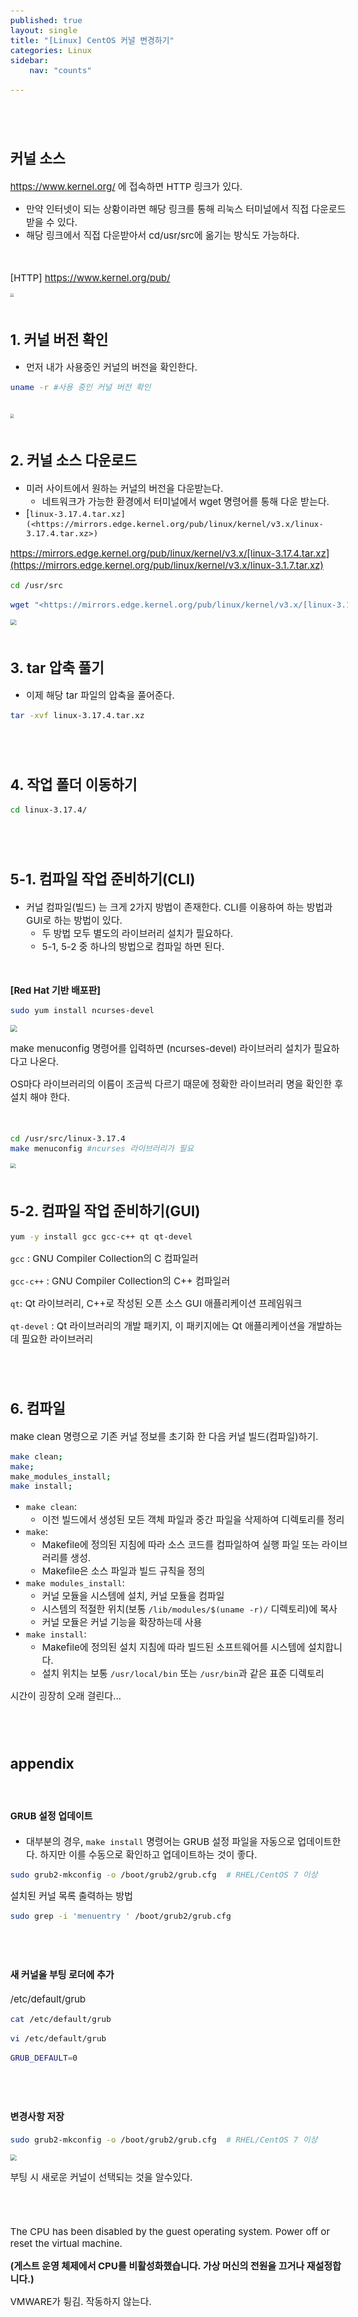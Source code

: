 ```yaml
---
published: true
layout: single
title: "[Linux] CentOS 커널 변경하기" 
categories: Linux
sidebar:
    nav: "counts"

---
```


<style>
  body {
    font-size: 15px; /* 폰트 사이즈 조절 */
  }
</style>


<br>

<br>

## 커널 소스

https://www.kernel.org/ 에 접속하면 HTTP 링크가 있다.

-  만약 인터넷이 되는 상황이라면 해당 링크를 통해 리눅스 터미널에서 직접 다운로드 받을 수 있다.
-  해당 링크에서 직접 다운받아서 cd/usr/src에 옮기는 방식도 가능하다.

<br>

[HTTP]  https://www.kernel.org/pub/

<img src="{{site.url}}/images/2024-07-03-Shell Script/1k.png" style="zoom:40%;" />

<br>

<br>

## 1. 커널 버전 확인

-  먼저 내가 사용중인 커널의 버전을 확인한다.

```bash
uname -r #사용 중인 커널 버전 확인
```

<br>

<img src="{{site.url}}/images/2024-07-03-Shell Script/2k.png" style="zoom:40%;" />



<br>

<br>

## 2. 커널 소스 다운로드

-  미러 사이트에서 원하는 커널의 버전을 다운받는다.
   -  네트워크가 가능한 환경에서 터미널에서 wget 명령어를 통해 다운 받는다.
-  [`linux-3.17.4.tar.xz](<https://mirrors.edge.kernel.org/pub/linux/kernel/v3.x/linux-3.17.4.tar.xz>)`





https://mirrors.edge.kernel.org/pub/linux/kernel/v3.x/[linux-3.17.4.tar.xz](https://mirrors.edge.kernel.org/pub/linux/kernel/v3.x/linux-3.1.7.tar.xz)



```bash
cd /usr/src

wget "<https://mirrors.edge.kernel.org/pub/linux/kernel/v3.x/[linux-3.17.4.tar.xz](https://mirrors.edge.kernel.org/pub/linux/kernel/v3.x/linux-3.1.7.tar.xz)>"
```





<img src="{{site.url}}/images/2024-07-03-Shell Script/3k.png" style="zoom:60%;" />

<br>

<br>

## 3. tar 압축 풀기

-  이제 해당 tar 파일의 압축을 풀어준다.

```bash
tar -xvf linux-3.17.4.tar.xz
```



<br>

<br>

## 4. 작업 폴더 이동하기

```bash
cd linux-3.17.4/
```



<br>

<br>

## 5-1. 컴파일 작업 준비하기(CLI)

-  커널 컴파일(빌드) 는 크게 2가지 방법이 존재한다. CLI를 이용하여 하는 방법과 GUI로 하는 방법이 있다.
   -  두 방법 모두 별도의 라이브러리 설치가 필요하다.
   -  5-1, 5-2 중 하나의 방법으로 컴파일 하면 된다.



<br>

**[Red Hat 기반 배포판]** 

```bash
sudo yum install ncurses-devel
```



<img src="{{site.url}}/images/2024-07-03-Shell Script/4k.png" style="zoom:70%;" />

make menuconfig 명령어를 입력하면 (ncurses-devel) 라이브러리 설치가 필요하다고 나온다.

OS마다 라이브러리의 이름이 조금씩 다르기 때문에 정확한 라이브러리 명을 확인한 후 설치 해야 한다.

<br>



```bash
cd /usr/src/linux-3.17.4
make menuconfig #ncurses 라이브러리가 필요
```

<img src="{{site.url}}/images/2024-07-03-Shell Script/5k.png" style="zoom:55%;" />

<br>

<br>

## 5-2. 컴파일 작업 준비하기(GUI)

```bash
yum -y install gcc gcc-c++ qt qt-devel
```

`gcc` : GNU Compiler Collection의 C 컴파일러

`gcc-c++` : GNU Compiler Collection의 C++ 컴파일러

`qt`: Qt 라이브러리, C++로 작성된 오픈 소스 GUI 애플리케이션 프레임워크

`qt-devel` : Qt 라이브러리의 개발 패키지, 이 패키지에는 Qt 애플리케이션을 개발하는 데 필요한 라이브러리





<br>

<br>

## 6. 컴파일

make clean 명령으로 기존 커널 정보를 초기화 한 다음 커널 빌드(컴파일)하기.

```bash
make clean;
make; 
make_modules_install; 
make install;
```

-  `make clean`:
   -  이전 빌드에서 생성된 모든 객체 파일과 중간 파일을 삭제하여 디렉토리를 정리
-  `make`:
   -  Makefile에 정의된 지침에 따라 소스 코드를 컴파일하여 실행 파일 또는 라이브러리를 생성.
   -  Makefile은 소스 파일과 빌드 규칙을 정의
-  `make modules_install`:
   -  커널 모듈을 시스템에 설치, 커널 모듈을 컴파일
   -  시스템의 적절한 위치(보통 `/lib/modules/$(uname -r)/` 디렉토리)에 복사
   -  커널 모듈은 커널 기능을 확장하는데 사용
-  `make install`:
   -  Makefile에 정의된 설치 지침에 따라 빌드된 소프트웨어를 시스템에 설치합니다.
   -  설치 위치는 보통 `/usr/local/bin` 또는 `/usr/bin`과 같은 표준 디렉토리







시간이 굉장히 오래 걸린다…



<br>

<br>

## appendix

<br>



#### **GRUB 설정 업데이트**

-  대부분의 경우, `make install` 명령어는 GRUB 설정 파일을 자동으로 업데이트한다. 하지만 이를 수동으로 확인하고 업데이트하는 것이 좋다.

```bash
sudo grub2-mkconfig -o /boot/grub2/grub.cfg  # RHEL/CentOS 7 이상
```



설치된 커널 목록 출력하는 방법

```bash
sudo grep -i 'menuentry ' /boot/grub2/grub.cfg
```



<br>

<br>

#### **새 커널을 부팅 로더에 추가**

/etc/default/grub

```bash
cat /etc/default/grub

vi /etc/default/grub

GRUB_DEFAULT=0
```

<br>

<br>

#### **변경사항 저장**

```bash
sudo grub2-mkconfig -o /boot/grub2/grub.cfg  # RHEL/CentOS 7 이상
```



<img src="{{site.url}}/images/2024-07-03-Shell Script/6k.png" style="zoom:60%;" />

부팅 시 새로운 커널이 선택되는 것을 알수있다.



<br>

<br>



The CPU has been disabled by the guest operating system. Power off or reset the virtual machine.

**(게스트 운영 체제에서 CPU를 비활성화했습니다. 가상 머신의 전원을 끄거나 재설정합니다.)**

VMWARE가 튕김. 작동하지 않는다.

<br>

<br>

<br>

<br>

